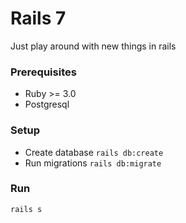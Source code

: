 # Rails 7

Just play around with new things in rails

### Prerequisites
- Ruby >= 3.0
- Postgresql

### Setup
- Create database
`rails db:create`
- Run migrations
`rails db:migrate`

### Run
`rails s`

